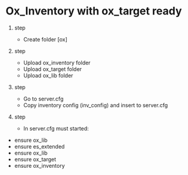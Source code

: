# Ox_Inventory with ox_target ready

1. step
   - Create folder [ox]
  
 2. step
    - Upload ox_inventory folder
    - Upload ox_target folder
    - Upload ox_lib folder
   
  3. step
     - Go to server.cfg
     - Copy inventory config (inv_config) and insert to server.cfg

   4. step
      - In server.cfg must started:
   -  ensure ox_lib
   -  ensure es_extended
   -  ensure ox_lib
   -  ensure ox_target
   -  ensure ox_inventory    
